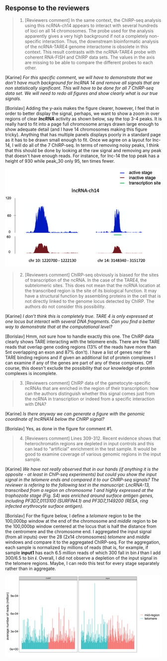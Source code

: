 ## Response to the reviewers




>
> 1. [Reviewers comment] In the same context, the ChIRP-seq analysis using this ncRNA-ch14 appears to interact with several hundreds of loci on all 14 chromosomes. The probe used for the analysis apparently gives a very high background if not a completely non-specific interaction. Thus, the downstream bioinformatic analysis of the ncRNA-TARE4 genome interactome is obsolete in this context. This result contrasts with the ncRNA-TARE4 probe with coherent RNA-FISH and ChIRP data sets. The values in the axis are missing to be able to compare the different probes to each other.
>



[Karine] *For this specific comment, we will have to demonstrate that we don’t have much background for lncRNA 14 and remove all signals that are non statistically significant.  This will have to be done for all 7 ChIRP-seq data set. We will need to redo all figures and show clearly what is our true signals.*

[Borislav] Adding the y-axis makes the figure clearer, however, I feel that in order to better display the signal, perhaps, we want to show a zoom in over regions of clear ***lncRNA*** activity as shown below, say the top 3-4 peaks. It is really hard to fit into a page full chromosome arrays drawn large enough to show adequate detail (and I have 14 chromosomes making this figure tricky). Anything that has multiple panels displays poorly in a standard page as it has to be drawn small enough to fit. Once we agree on a layout for lnc-14, I will do all of the 7 ChIRP-seq.
In terms of removing noisy peaks, I think that this should be done by looking at the raw signal and removing any peak that doesn't have enough reads. For instance, for lnc-14 the top peak has a height of 930 while peak\_30 only 95, ten times fewer.

![pic_ref](fig1.png)

>
> 2. [Reviewers comment] ChIRP-seq obviously is biased for the sites of transcription of the ncRNA. In the case of the TARE4, the subtelomeric sites. This does not mean that the ncRNA location at the transcribed region is the site of its biological function. It may have a structural function by assembling proteins in the cell that is not directly linked to the genome locus detected by ChIRP. The authors do not consider this possibility.
>

[Karine] *I don’t think this is completely true. TARE 4 is only expressed at one locus but interact with several DNA fragments. Can you find a better way to demonstrate that at the computational level?*

[Borislav] Hmm, not sure how to handle exactly this one. The ChiRP data clearly shows TARE interacting with the telomere ends. There are few TARE reads that overlap gene coding regions (13% of the reads have more than 5nt overlapping an exon and 87% don't). I have a list of genes near the TARE binding regions and if given an additional list of protein complexes I can examine if any of the genes are part of any of these complexes. Off course, this doesn't exclude the possibility that our knowledge of protein complexes is incomplete. 

>
> 3. [Reviewers comment] ChIRP data of the gametocyte-specific ncRNAs that are enriched in the region of their transcription: how can the authors distinguish whether this signal comes just from the ncRNA in transcription or indeed from a specific interaction with DNA?
>

[Karine] *Is there anyway we can generate a figure with the genomic coordinate of lncRNA14 below the ChIRP signal?*

[Borislav] Yes, as done in the figure for comment #1.

>
> 4. [Reviewers comment] Lines 309-312. Recent evidence shows that heterochromatin regions are depleted in input controls and this can lead to "artificial" enrichment in the test sample. It would be good to examine coverage of various genomic regions in the input sample.
>

[Karine] *We have not really observed that in our hands (if anything it is the opposite - at least in ChIP-seq experiments)  but could you show the input signal in the telomere ends and compared it to our ChIRP-seq signals? The reviewer is refering to the following text in the manuscript:  LncRNA-13, transcribed from a region on chromosome 1 and highly expressed at the trophozoite stage (Fig. S4) was enriched around surface antigen genes, including PF3D7_0113100 (SURFIN4.1) and PF3D7_1149200 (RESA, ring infected erythrocyte surface antigen).*

[Borislav] For the figure below, I define a *telomere* region to be the 100,000bp window at the end of the chromosome and *middle* region to be the 100,000bp window centered at the locus that is half the distance from the centromere and the chromosome end. I aggregated the input signal (from all inputs) over the 28 ($2 x 14$ chromosomes) *telomere* and *middle* windows and compare it to the aggregated ChIRP-seq. For the aggregation, each sample is normalized by millions of reads (that is, for example, if sample **input1** has each 6.5 million reads of which 300 fall in bin ***i*** than I add 300/6.5 to bin ***i***.  Overall, I did not observe a depletion of the input signal in the telomere regions. Maybe, I can redo this test for every stage separately rather than in aggregate.


![pic_ref](fig4.png)
